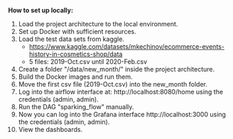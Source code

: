 **How to set up locally:**

1. Load the project architecture to the local environment.
2. Set up Docker with sufficient resources.
3. Load the test data sets from kaggle.
     - https://www.kaggle.com/datasets/mkechinov/ecommerce-events-history-in-cosmetics-shop/data
     - 5 files: 2019-Oct.csv until 2020-Feb.csv
4. Create a folder "/data/new_month/" inside the project architecture.
5. Build the Docker images and run them.
6. Move the first csv file (2019-Oct.csv) into the new_month folder.
6. Log into the airflow interface at: http://localhost:8080/home using the credentials (admin, admin).
7. Run the DAG "sparking_flow" manually.
8. Now you can log into the Grafana interface http://localhost:3000 using the credentials (admin, admin).
9. View the dashboards.
